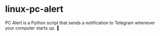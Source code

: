 # linux-pc-alert
PC Alert is a Python script that sends a notification to Telegram whenever your computer starts up. 🚀
